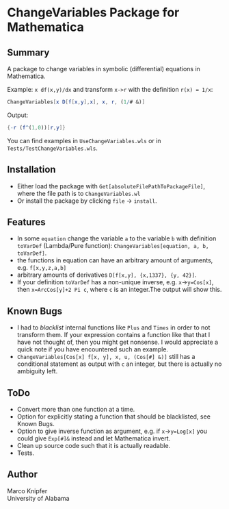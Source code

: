 ChangeVariables Package for Mathematica
========================================

Summary
----------------------------------------

A package to change variables in symbolic (differential) equations in Mathematica.

Example: `x df(x,y)/dx` and transform `x->r` with the definition `r(x) = 1/x`:
```mathematica
ChangeVariables[x D[f[x,y],x], x, r, (1/# &)]
```
Output:
```mathematica
{-r (f^(1,0))[r,y]}
```

You can find examples in `UseChangeVariables.wls` or in `Tests/TestChangeVariables.wls`.

Installation
----------------------------------------

- Either load the package with `Get[absoluteFilePathToPackageFile]`, where the file path is to `ChangeVariables.wl`
- Or install the package by clicking `file` -> `install`.

Features
----------------------------------------
- In some `equation` change the variable `a` to the variable `b` with definition `toVarDef` (Lambda/Pure function): `ChangeVariables[equation, a, b, toVarDef]`.
- the functions in equation can have an arbitrary amount of arguments, e.g. `f[x,y,z,a,b]`
- arbitrary amounts of derivatives `D[f[x,y], {x,1337}, {y, 42}]`.
- If your definition `toVarDef` has a non-unique inverse, e.g. `x`->`y=Cos[x]`, then `x=ArcCos[y]+2 Pi c`, where `c` is an integer.The output will show this.

Known Bugs
----------------------------------------

- I had to *blacklist* internal functions like `Plus` and `Times` in order to not transform them.
If your expression contains a function like that that I have not thought of, then you might get nonsense.
I would appreciate a quick note if you have encountered such an example.
- `ChangeVariables[Cos[x] f[x, y], x, u, (Cos[#] &)]` still has a conditional statement as output with `c` an integer, but there is actually no ambiguity left.

ToDo
----------------------------------------
- Convert more than one function at a time.
- Option for explicitly stating a function that should be blacklisted, see Known Bugs.
- Option to give inverse function as argument, e.g. if `x`->`y=Log[x]` you could give `Exp[#]&` instead and let Mathematica invert.
- Clean up source code such that it is actually readable.
- Tests.

Author
----------------------------------------
Marco Knipfer   
University of Alabama

